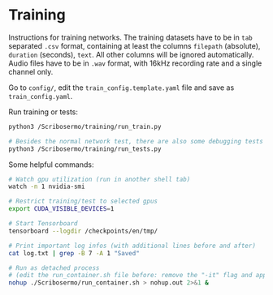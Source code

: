 # Training

Instructions for training networks. The training datasets have to be in `tab` separated `.csv` format,
containing at least the columns `filepath` (absolute), `duration` (seconds), `text`.
All other columns will be ignored automatically.
Audio files have to be in `.wav` format, with 16kHz recording rate and a single channel only.

Go to `config/`, edit the `train_config.template.yaml` file and save as `train_config.yaml`.

Run training or tests:

```bash
python3 /Scribosermo/training/run_train.py

# Besides the normal network test, there are also some debugging tests you can uncomment
python3 /Scribosermo/training/run_tests.py
```

Some helpful commands:

```bash
# Watch gpu utilization (run in another shell tab)
watch -n 1 nvidia-smi

# Restrict training/test to selected gpus
export CUDA_VISIBLE_DEVICES=1

# Start Tensorboard
tensorboard --logdir /checkpoints/en/tmp/

# Print important log infos (with additional lines before and after)
cat log.txt | grep -B 7 -A 1 "Saved"

# Run as detached process
# (edit the run_container.sh file before: remove the "-it" flag and append training command, that training is directly started)
nohup ./Scribosermo/run_container.sh > nohup.out 2>&1 &
```

